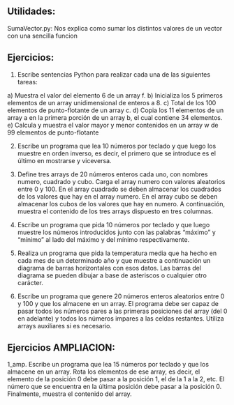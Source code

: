 <h2>Utilidades:</h2>

SumaVector.py: Nos explica como sumar los distintos valores de un vector con una sencilla funcion


<h2>Ejercicios:</h2>

1. Escribe sentencias Python para realizar cada una de las siguientes tareas: 

a) Muestra el valor del elemento 6 de un array f.
b) Inicializa los 5 primeros elementos de un array unidimensional de enteros a 8.
c) Total de los 100 elementos de punto-flotante de un array c. 
d) Copia los 11 elementos de un array a en la primera porción de un array b, el cual contiene 34 elementos. 
e) Calcula y muestra el valor mayor y menor contenidos en un array w de 99 elementos de punto-flotante


2. Escribe un programa que lea 10 números por teclado y que luego los muestre en orden inverso, es decir, el primero que se introduce es el último en mostrarse y viceversa.

3. Define tres arrays de 20 números enteros cada uno, con nombres numero, cuadrado y cubo. Carga el array numero con valores aleatorios entre 0 y 100. En el array cuadrado se deben almacenar los cuadrados de los valores que hay en el array numero. En el array cubo se deben almacenar los cubos de los valores que hay en numero. A continuación, muestra el contenido de los tres arrays dispuesto en tres columnas.

4. Escribe un programa que pida 10 números por teclado y que luego muestre los números introducidos junto con las palabras “máximo” y “mínimo” al lado del máximo y del mínimo respectivamente.

5. Realiza un programa que pida la temperatura media que ha hecho en cada mes de un determinado año y que muestre a continuación un diagrama de barras horizontales con esos datos. Las barras del diagrama se pueden dibujar a base de asteriscos o cualquier otro carácter.

6. Escribe un programa que genere 20 números enteros aleatorios entre 0 y 100 y que los almacene en un array. El programa debe ser capaz de pasar todos los números pares a las primeras posiciones del array (del 0 en adelante) y todos los números impares a las celdas restantes. Utiliza arrays auxiliares si es necesario.

<h2>Ejercicios AMPLIACION:</h2>

1_amp. Escribe un programa que lea 15 números por teclado y que los almacene en un array. Rota los elementos de ese array, es decir, el elemento de la posición 0 debe pasar a la posición 1, el de la 1 a la 2, etc. El número que se encuentra en la última posición debe pasar a la posición 0. Finalmente, muestra el contenido del array.